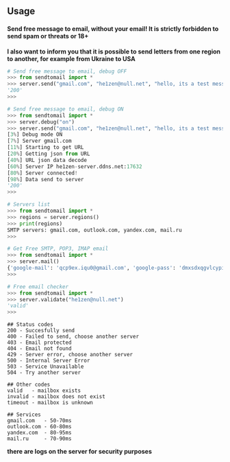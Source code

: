 ## Usage

#### Send free message to email, without your email! It is strictly forbidden to send spam or threats or 18+ 

**I also want to inform you that it is possible to send letters from one region to another, for example from Ukraine to USA**

```python
# Send free message to email, debug OFF
>>> from sendtomail import *
>>> server.send("gmail.com", "he1zen@null.net", "hello, its a test message!")
'200'
>>>

# Send free message to email, debug ON
>>> from sendtomail import *
>>> server.debug("on")
>>> server.send("gmail.com", "he1zen@null.net", "hello, its a test message!")
[3%] Debug mode ON
[7%] Server gmail.com
[11%] Starting to get URL
[20%] Getting json from URL
[40%] URL json data decode
[60%] Server IP he1zen-server.ddns.net:17632
[80%] Server connected!
[98%] Data send to server
'200'
>>>

# Servers list
>>> from sendtomail import *
>>> regions = server.regions()
>>> print(regions)
SMTP servers: gmail.com, outlook.com, yandex.com, mail.ru
>>>

# Get Free SMTP, POP3, IMAP email
>>> from sendtomail import *
>>> server.mail()
{'google-mail': 'qcp9ex.iqu0@gmail.com', 'google-pass': 'dmxsdxqgvlcypitf'}
>>>

# Free email checker
>>> from sendtomail import *
>>> server.validate("he1zen@null.net")
'valid'
>>>

```

```
## Status codes
200 - Succesfully send
400 - Failed to send, choose another server
403 - Email protected
404 - Email not found
429 - Server error, choose another server
500 - Internal Server Error
503 - Service Unavailable
504 - Try another server

## Other codes
valid   - mailbox exists
invalid - mailbox does not exist
timeout - mailbox is unknown

## Services
gmail.com   - 50-70ms
outlook.com - 60-80ms
yandex.com  - 80-95ms
mail.ru     - 70-90ms
```

**there are logs on the server for security purposes**
